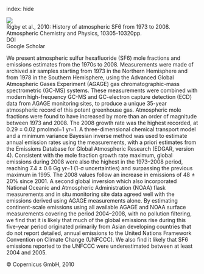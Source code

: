index: hide

<div class="Citation">
    <div class="Citation-thumb CitationThumb-linked"  data-href="https://doi.org/10.5194/acp-10-10305-2010">
      <img src="https://static.claimspace.cloud/climate-study-static/refs/thumbs/2/Rigby_et_al_2010-thumb.png" />
    </div>

  <div class="Citation-body">
    <div class="Citation-text">Rigby et al., 2010: History of atmospheric SF6 from 1973 to 2008. <span class="Article-journal">Atmospheric Chemistry and Physics, </span><span class="Article-volume"></span>10305-10320pp.</div>
    <div class="Citation-links">
      <div class="CitationLink" data-href="https://doi.org/10.5194/acp-10-10305-2010">
        <div class="CitationLink-icon CitationLink-Doi"></div>
        <div class="CitationLink-text">DOI</div>
      </div>
      <div class="CitationLink" data-href="https://scholar.google.com/scholar?q=10.5194/acp-10-10305-2010">
        <div class="CitationLink-icon CitationLink-Scholar"></div>
        <div class="CitationLink-text">Google Scholar</div>
      </div>
    </div>
  </div>
</div>

We present atmospheric sulfur hexafluoride (SF6) mole fractions and emissions estimates from the 1970s to 2008. Measurements were made of archived air samples starting from 1973 in the Northern Hemisphere and from 1978 in the Southern Hemisphere, using the Advanced Global Atmospheric Gases Experiment (AGAGE) gas chromatographic-mass spectrometric (GC-MS) systems. These measurements were combined with modern high-frequency GC-MS and GC-electron capture detection (ECD) data from AGAGE monitoring sites, to produce a unique 35-year atmospheric record of this potent greenhouse gas. Atmospheric mole fractions were found to have increased by more than an order of magnitude between 1973 and 2008. The 2008 growth rate was the highest recorded, at 0.29 ± 0.02 pmolmol−1 yr−1. A three-dimensional chemical transport model and a minimum variance Bayesian inverse method was used to estimate annual emission rates using the measurements, with a priori estimates from the Emissions Database for Global Atmospheric Research (EDGAR, version 4). Consistent with the mole fraction growth rate maximum, global emissions during 2008 were also the highest in the 1973–2008 period, reaching 7.4 ± 0.6 Gg yr−1 (1-σ uncertainties) and surpassing the previous maximum in 1995. The 2008 values follow an increase in emissions of 48 ± 20% since 2001. A second global inversion which also incorporated National Oceanic and Atmospheric Administration (NOAA) flask measurements and in situ monitoring site data agreed well with the emissions derived using AGAGE measurements alone. By estimating continent-scale emissions using all available AGAGE and NOAA surface measurements covering the period 2004–2008, with no pollution filtering, we find that it is likely that much of the global emissions rise during this five-year period originated primarily from Asian developing countries that do not report detailed, annual emissions to the United Nations Framework Convention on Climate Change (UNFCCC). We also find it likely that SF6 emissions reported to the UNFCCC were underestimated between at least 2004 and 2005.

<div class="Citation-copy">
&copy; Copernicus GmbH, 2010
</div>